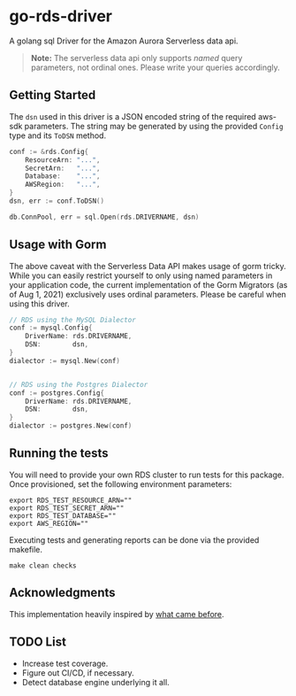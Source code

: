 # go-rds-driver
A golang sql Driver for the Amazon Aurora Serverless data api.

> **Note:** The serverless data api only supports _named_ query parameters, not ordinal ones. Please write your queries accordingly.

## Getting Started

The `dsn` used in this driver is a JSON encoded string
of the required aws-sdk parameters. The string may be generated
by using the provided `Config` type and its `ToDSN` method.
```go
conf := &rds.Config{
    ResourceArn: "...",
    SecretArn:   "...",
    Database:    "...",
    AWSRegion:   "...",
}
dsn, err := conf.ToDSN()

db.ConnPool, err = sql.Open(rds.DRIVERNAME, dsn)
```

## Usage with Gorm

The above caveat with the Serverless Data API makes usage of gorm tricky. While you can easily restrict yourself
to only using named parameters in your application code, the current implementation of the Gorm
Migrators (as of Aug 1, 2021) exclusively uses ordinal parameters. Please be careful when using this driver.

```go
// RDS using the MySQL Dialector
conf := mysql.Config{
    DriverName: rds.DRIVERNAME,
    DSN:        dsn,
}
dialector := mysql.New(conf)


// RDS using the Postgres Dialector
conf := postgres.Config{
    DriverName: rds.DRIVERNAME,
    DSN:        dsn,
}
dialector := postgres.New(conf)
```

## Running the tests
You will need to provide your own RDS cluster to run tests for this package.
Once provisioned, set the following environment parameters:
```
export RDS_TEST_RESOURCE_ARN=""
export RDS_TEST_SECRET_ARN=""
export RDS_TEST_DATABASE=""
export AWS_REGION=""
```

Executing tests and generating reports can be done via the provided makefile.
```shell
make clean checks
```

## Acknowledgments
This implementation heavily inspired by [what came before](https://github.com/graveyard/rds/tree/birthday).

## TODO List
* Increase test coverage.
* Figure out CI/CD, if necessary.
* Detect database engine underlying it all.
